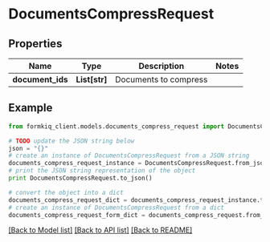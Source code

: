 # DocumentsCompressRequest


## Properties

Name | Type | Description | Notes
------------ | ------------- | ------------- | -------------
**document_ids** | **List[str]** | Documents to compress | 

## Example

```python
from formkiq_client.models.documents_compress_request import DocumentsCompressRequest

# TODO update the JSON string below
json = "{}"
# create an instance of DocumentsCompressRequest from a JSON string
documents_compress_request_instance = DocumentsCompressRequest.from_json(json)
# print the JSON string representation of the object
print DocumentsCompressRequest.to_json()

# convert the object into a dict
documents_compress_request_dict = documents_compress_request_instance.to_dict()
# create an instance of DocumentsCompressRequest from a dict
documents_compress_request_form_dict = documents_compress_request.from_dict(documents_compress_request_dict)
```
[[Back to Model list]](../README.md#documentation-for-models) [[Back to API list]](../README.md#documentation-for-api-endpoints) [[Back to README]](../README.md)


